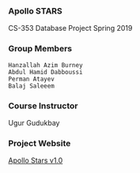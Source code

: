 ### Apollo STARS
CS-353 Database Project
Spring 2019

### Group Members
    Hanzallah Azim Burney         
    Abdul Hamid Dabboussi               
    Perman Atayev   
    Balaj Saleeem            

### Course Instructor
Ugur Gudukbay

### Project Website
[Apollo Stars v1.0](http://hanzallah.github.io)
